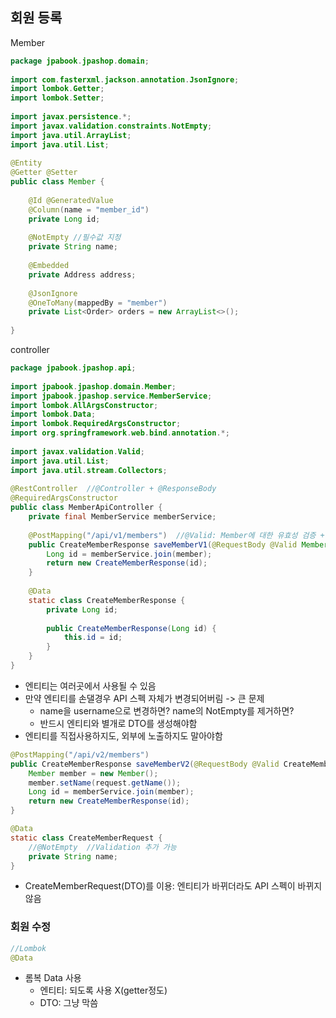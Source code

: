 ## 회원 등록

Member
```java
package jpabook.jpashop.domain;  
  
import com.fasterxml.jackson.annotation.JsonIgnore;  
import lombok.Getter;  
import lombok.Setter;  
  
import javax.persistence.*;  
import javax.validation.constraints.NotEmpty;  
import java.util.ArrayList;  
import java.util.List;  
  
@Entity  
@Getter @Setter  
public class Member {  
  
    @Id @GeneratedValue  
    @Column(name = "member_id")  
    private Long id;  
  
    @NotEmpty //필수값 지정  
    private String name;  
  
    @Embedded  
    private Address address;  
  
    @JsonIgnore  
    @OneToMany(mappedBy = "member")  
    private List<Order> orders = new ArrayList<>();  
  
}
```

controller
```java
package jpabook.jpashop.api;  
  
import jpabook.jpashop.domain.Member;  
import jpabook.jpashop.service.MemberService;  
import lombok.AllArgsConstructor;  
import lombok.Data;  
import lombok.RequiredArgsConstructor;  
import org.springframework.web.bind.annotation.*;  
  
import javax.validation.Valid;  
import java.util.List;  
import java.util.stream.Collectors;  
  
@RestController  //@Controller + @ResponseBody  
@RequiredArgsConstructor  
public class MemberApiController {  
    private final MemberService memberService;  
  
    @PostMapping("/api/v1/members")  //@Valid: Member에 대한 유효성 검증 + JSON데이터를 멤버에 넣어줌  
    public CreateMemberResponse saveMemberV1(@RequestBody @Valid Member member) {  
        Long id = memberService.join(member);  
        return new CreateMemberResponse(id);  
    }  
  
    @Data  
    static class CreateMemberResponse {  
        private Long id;  
  
        public CreateMemberResponse(Long id) {  
            this.id = id;  
        }  
    }  
}
```

- 엔티티는 여러곳에서 사용될 수 있음
- 만약 엔티티를 손댈경우 API 스펙 자체가 변경되어버림 -> 큰 문제
	- name을 username으로 변경하면? name의 NotEmpty를 제거하면?
	- 반드시 엔티티와 별개로 DTO를 생성해야함
- 엔티티를 직접사용하지도, 외부에 노출하지도 말아야함

```java
@PostMapping("/api/v2/members")  
public CreateMemberResponse saveMemberV2(@RequestBody @Valid CreateMemberRequest request) {  
    Member member = new Member();  
    member.setName(request.getName());  
    Long id = memberService.join(member);  
    return new CreateMemberResponse(id);  
}

@Data  
static class CreateMemberRequest {  
	//@NotEmpty  //Validation 추가 가능
    private String name;  
}
```
- CreateMemberRequest(DTO)를 이용: 엔티티가 바뀌더라도 API 스펙이 바뀌지 않음


### 회원 수정

```java
//Lombok
@Data
```
- 롬복 Data 사용
	- 엔티티: 되도록 사용 X(getter정도)
	- DTO: 그냥 막씀


